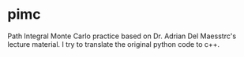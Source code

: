pimc
====

Path Integral Monte Carlo practice based on Dr. Adrian Del Maesstrc's lecture material. I try to translate the original python code to c++.
